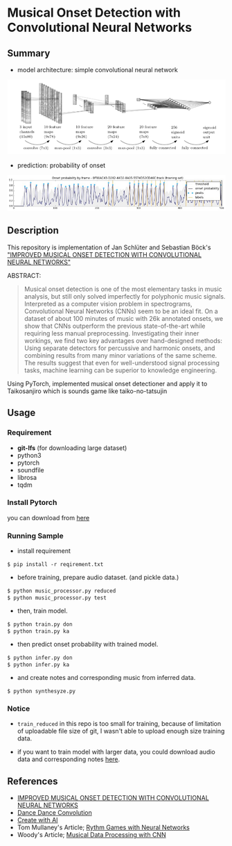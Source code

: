 # Musical Onset Detection with Convolutional Neural Networks 

## Summary

- model architecture: simple convolutional neural network

![](./image/model.png)

- prediction: probability of onset

![](./image/result.jpg)

## Description

This repository is implementation of Jan Schlüter and Sebastian Böck's ["IMPROVED MUSICAL ONSET DETECTION WITH CONVOLUTIONAL NEURAL NETWORKS"](http://www.ofai.at/~jan.schlueter/pubs/2014_icassp.pdf)

ABSTRACT:
>Musical onset detection is one of the most elementary tasks in music analysis, but still only solved imperfectly for polyphonic music signals. Interpreted as a computer vision problem in spectrograms, Convolutional Neural Networks (CNNs) seem to be an ideal fit. On a dataset of about 100 minutes of music with 26k annotated onsets, we show that CNNs outperform the previous state-of-the-art while requiring less manual preprocessing. Investigating their inner workings, we find two key advantages over hand-designed methods: Using separate detectors for percussive and harmonic onsets, and combining results from many minor variations of the same scheme. The results suggest that even for well-understood signal processing tasks, machine learning can be superior to knowledge engineering.

Using PyTorch, implemented musical onset detectioner and apply it to Taikosanjiro which is sounds game like taiko-no-tatsujin


## Usage

### Requirement

- **git-lfs** (for downloading large dataset)
- python3
- pytorch
- soundfile
- librosa
- tqdm

### Install Pytorch

you can download from [here](https://pytorch.org/get-started/locally/)

### Running Sample

- install requirement

```
$ pip install -r reqirement.txt
```

- before training, prepare audio dataset. (and pickle data.)

```
$ python music_processor.py reduced
$ python music_processor.py test
```

- then, train model.

```
$ python train.py don
$ python train.py ka
```

- then predict onset probability with trained model.

```
$ python infer.py don
$ python infer.py ka
```

- and create notes and corresponding music from inferred data.

```
$ python synthesyze.py 
```

### Notice

- `train_reduced` in this repo is too small for training, because of limitation of uploadable file size of git, I wasn't able to upload enough size training data.

- if you want to train model with larger data, you could download audio data and corresponding notes [here](https://taikosanjiro-humenroom.net/original/).


## References

- [IMPROVED MUSICAL ONSET DETECTION WITH CONVOLUTIONAL NEURAL NETWORKS](http://www.ofai.at/~jan.schlueter/pubs/2014_icassp.pdf)
- [Dance Dance Convolution](https://arxiv.org/pdf/1703.06891.pdf)
- [Create with AI](http://createwith.ai/paper/20170327/393)
- Tom Mullaney's Article; [Rythm Games with Neural Networks](http://tommymullaney.com/projects/rhythm-games-neural-networks)
- Woody's Article; [Musical Data Processing with CNN](https://qiita.com/woodyOutOfABase/items/01cc43fafe767d3edf62)
